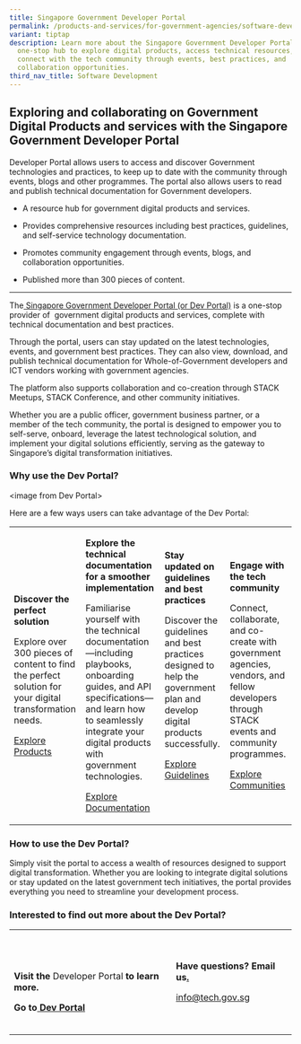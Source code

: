 ```yaml
---
title: Singapore Government Developer Portal
permalink: /products-and-services/for-government-agencies/software-development/sg-developer-portal/
variant: tiptap
description: Learn more about the Singapore Government Developer Portal, a
  one-stop hub to explore digital products, access technical resources, and
  connect with the tech community through events, best practices, and
  collaboration opportunities.
third_nav_title: Software Development
---
```

<h2>Exploring and collaborating on Government Digital Products and services with the Singapore Government Developer Portal</h2>
<p>Developer Portal allows users to access and discover Government technologies
and practices, to keep up to date with the community through events, blogs
and other programmes. The portal also allows users to read and publish
technical documentation for Government developers.</p>
<ul>
<li>
<p>A resource hub for government digital products and services.</p>
</li>
<li>
<p>Provides comprehensive resources including best practices, guidelines,
and self-service technology documentation.</p>
</li>
<li>
<p>Promotes community engagement through events, blogs, and collaboration
opportunities.</p>
</li>
<li>
<p>Published more than 300 pieces of content.</p>
</li>
</ul>
<hr>
<p>The<a href="https://www.developer.gov.sg/" rel="noopener noreferrer nofollow" target="_blank"> <u>Singapore Government Developer Portal (or Dev Portal)</u></a> is
a one-stop provider of&nbsp; government digital products and services,
complete with technical documentation and best practices.</p>
<p>Through the portal, users can stay updated on the latest technologies,
events, and government best practices. They can also view, download, and
publish technical documentation for Whole-of-Government developers and
ICT vendors working with government agencies.</p>
<p>The platform also supports collaboration and co-creation through STACK
Meetups, STACK Conference, and other community initiatives.</p>
<p>Whether you are a public officer, government business partner, or a member
of the tech community, the portal is designed to empower you to self-serve,
onboard, leverage the latest technological solution, and implement your
digital solutions efficiently, serving as the gateway to Singapore’s digital
transformation initiatives.</p>
<h3>Why use the Dev Portal?&nbsp;</h3>
<p>&lt;image from Dev Portal&gt;&nbsp;</p>
<p>Here are a few ways users can take advantage of the Dev Portal:</p>
<table style="minWidth: 100px">
<colgroup>
<col>
<col>
<col>
<col>
</colgroup>
<tbody>
<tr>
<td rowspan="1" colspan="1">
<p><strong>Discover the perfect solution</strong>
</p>
<p>Explore over 300 pieces of content to find the perfect solution for your
digital transformation needs.</p>
<p><a href="https://www.developer.tech.gov.sg/products/all-products/" rel="noopener noreferrer nofollow" target="_blank"><u>Explore Products</u></a>
</p>
</td>
<td rowspan="1" colspan="1">
<p><strong>Explore the technical documentation for a smoother implementation</strong>
</p>
<p>Familiarise yourself with the technical documentation—including playbooks,
onboarding guides, and API specifications—and learn how to seamlessly integrate
your digital products with government technologies.</p>
<p><a href="https://docs.developer.tech.gov.sg/?utm_source=govtechexternal&amp;utm_medium=devportalhomepage&amp;utm_campaign=documentation" rel="noopener noreferrer nofollow" target="_blank"><u>Explore Documentation</u></a>
</p>
</td>
<td rowspan="1" colspan="1">
<p><strong>Stay updated on guidelines and best practices</strong>
</p>
<p>Discover the guidelines and best practices designed to help the government
plan and develop digital products successfully.</p>
<p><a href="https://www.developer.tech.gov.sg/guidelines?utm_source=govtechexternal&amp;utm_medium=devportalhomepage&amp;utm_campaign=guidelines" rel="noopener noreferrer nofollow" target="_blank"><u>Explore Guidelines</u></a>
</p>
<p><strong>&nbsp;</strong>
</p>
</td>
<td rowspan="1" colspan="1">
<p><strong>Engage with the tech community</strong>
</p>
<p>Connect, collaborate, and co-create with government agencies, vendors,
and fellow developers through STACK events and community programmes.</p>
<p><a href="https://www.developer.tech.gov.sg/communities/?utm_source=govtechexternal&amp;utm_medium=devportalhomepage&amp;utm_campaign=communities" rel="noopener noreferrer nofollow" target="_blank"><u>Explore Communities</u></a>
</p>
</td>
</tr>
</tbody>
</table>
<h3>How to use the Dev Portal?</h3>
<p>Simply visit the portal to access a wealth of resources designed to support
digital transformation. Whether you are looking to integrate digital solutions
or stay updated on the latest government tech initiatives, the portal provides
everything you need to streamline your development process.</p>
<h3>Interested to find out more about the Dev Portal?&nbsp;</h3>
<p></p>
<table style="minWidth: 50px">
<colgroup>
<col>
<col>
</colgroup>
<tbody>
<tr>
<td rowspan="1" colspan="1">
<p>&nbsp;</p>
<p><strong>Visit the </strong>Developer Portal<strong> to learn more.</strong>
</p>
<p><strong>Go to<a href="https://www.developer.gov.sg/" rel="noopener noreferrer nofollow" target="_blank"> Dev Porta<u>l</u></a></strong>
</p>
</td>
<td rowspan="1" colspan="1">
<p>&nbsp;</p>
<p><strong>Have questions? Email us<u>.</u></strong>&nbsp;</p>
<p><a href="https://www.developer.gov.sg/" rel="noopener noreferrer nofollow" target="_blank">info@tech.gov.sg</a> &nbsp;</p>
<p> &nbsp;</p>
</td>
</tr>
</tbody>
</table>
<p> &nbsp;</p>
<p>&nbsp;</p>
<p>
<br>
</p>